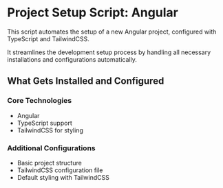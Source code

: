# Project Setup Script: Angular

This script automates the setup of a new Angular project, configured with TypeScript and TailwindCSS. 

It streamlines the development setup process by handling all necessary installations and configurations automatically.

## What Gets Installed and Configured

### Core Technologies
- Angular 
- TypeScript support
- TailwindCSS for styling

### Additional Configurations
- Basic project structure
- TailwindCSS configuration file
- Default styling with TailwindCSS
